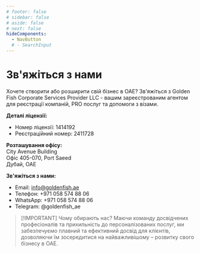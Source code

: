```yaml
---
# footer: false
# sidebar: false
# aside: false
# next: false
hideComponents:
  - NavButton
  # - SearchInput
---
```


<!-- <p>
  <img src="/img/Logo.avif" alt="логотип" width="100" height="100" style="margin-left: 50%;">
</p> -->

# Зв'яжіться з нами

Хочете створити або розширити свій бізнес в ОАЕ? Зв'яжіться з Golden Fish Corporate Services Provider LLC - вашим зареєстрованим агентом для реєстрації компаній, PRO послуг та допомоги з візами.

**Деталі ліцензії:**

- Номер ліцензії: 1414192
- Реєстраційний номер: 2411728

**Розташування офісу:**  
City Avenue Building  
Офіс 405-070, Port Saeed  
Дубай, ОАЕ

**Зв'яжіться з нами:**

- Email: info@goldenfish.ae
- Телефон: +971 058 574 88 06
- WhatsApp: +971 058 574 88 06
- Telegram: @goldenfish_ae

<!-- WhatsApp us at [+971 058 574 88 06](https://wa.me/message/KDLD4FZVW7EUC1)
Telegram us at [@goldenfish_ae](https://t.me/goldenfish_ae) -->

> [!IMPORTANT] Чому обирають нас?
> Маючи команду досвідчених професіоналів та прихильність до персоналізованих послуг, ми забезпечуємо плавний та ефективний досвід для клієнтів, дозволяючи їм зосередитися на найважливішому – розвитку свого бізнесу в ОАЕ.

<ContactForm buttonText="Поговорити з експертом" />
